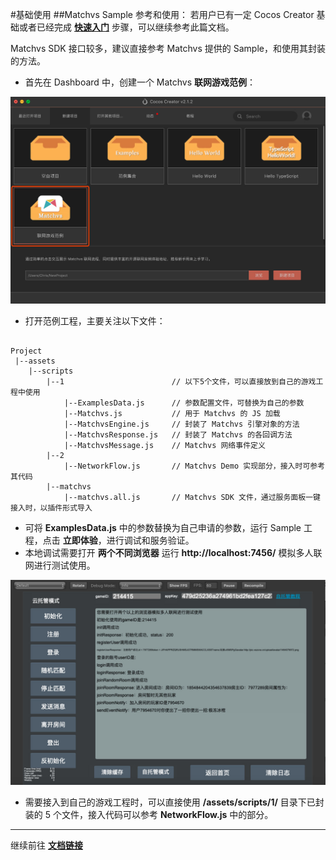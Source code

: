 #基础使用
##Matchvs Sample 参考和使用：
若用户已有一定 Cocos Creator 基础或者已经完成 [**快速入门**](quick-start.md) 步骤，可以继续参考此篇文档。

Matchvs SDK 接口较多，建议直接参考 Matchvs 提供的 Sample，和使用其封装的方法。

- 首先在 Dashboard 中，创建一个 Matchvs **联网游戏范例**： 

![](image/matchvs-sample-project.jpg)

- 打开范例工程，主要关注以下文件：

```

Project
 |--assets
    |--scripts
        |--1                        // 以下5个文件，可以直接放到自己的游戏工程中使用
            |--ExamplesData.js      // 参数配置文件，可替换为自己的参数
            |--Matchvs.js           // 用于 Matchvs 的 JS 加载
            |--MatchvsEngine.js     // 封装了 Matchvs 引擎对象的方法
            |--MatchvsResponse.js   // 封装了 Matchvs 的各回调方法
            |--MatchvsMessage.js    // Matchvs 网络事件定义
        |--2
            |--NetworkFlow.js       // Matchvs Demo 实现部分，接入时可参考其代码
        |--matchvs
            |--matchvs.all.js       // Matchvs SDK 文件，通过服务面板一键接入时，以插件形式导入

``` 

- 可将 **ExamplesData.js** 中的参数替换为自己申请的参数，运行 Sample 工程，点击 **立即体验**，进行调试和服务验证。
- 本地调试需要打开 **两个不同浏览器** 运行 **http://localhost:7456/** 模拟多人联网进行测试使用。

![w720](image/matchvs-sample.jpg)

- 需要接入到自己的游戏工程时，可以直接使用 **/assets/scripts/1/** 目录下已封装的 5 个文件，接入代码可以参考 **NetworkFlow.js** 中的部分。

---

继续前往 [**文档链接**](docs-link.md)


